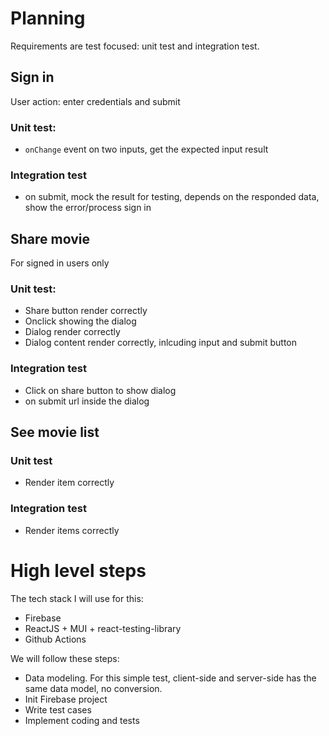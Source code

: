 # Planning

Requirements are test focused: unit test and integration test.

## Sign in

User action: enter credentials and submit

### Unit test:

- `onChange` event on two inputs, get the expected input result

### Integration test

- on submit, mock the result for testing, depends on the responded data, show the error/process sign in

## Share movie

For signed in users only

### Unit test:

- Share button render correctly
- Onclick showing the dialog
- Dialog render correctly
- Dialog content render correctly, inlcuding input and submit button

### Integration test

- Click on share button to show dialog
- on submit url inside the dialog

## See movie list

### Unit test

- Render item correctly

### Integration test

- Render items correctly

# High level steps

The tech stack I will use for this:

- Firebase
- ReactJS + MUI + react-testing-library
- Github Actions

We will follow these steps:

- Data modeling. For this simple test, client-side and server-side has the same data model, no conversion.
- Init Firebase project
- Write test cases
- Implement coding and tests
